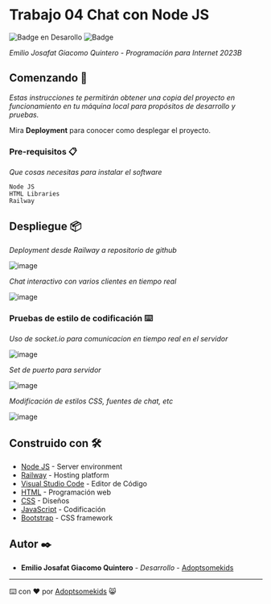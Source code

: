 # Trabajo 04  Chat con Node JS

   ![Badge en Desarollo](https://img.shields.io/badge/STATUS-Desarrollo%20Completo-blue)
   ![Badge](https://img.shields.io/pypi/status/aiogram.svg?style=flat-square)

_Emilio Josafat Giacomo Quintero - Programación para Internet 2023B_

## Comenzando 🚀

_Estas instrucciones te permitirán obtener una copia del proyecto en funcionamiento en tu máquina local para propósitos de desarrollo y pruebas._

Mira **Deployment** para conocer como desplegar el proyecto.


### Pre-requisitos 📋

_Que cosas necesitas para instalar el software_

```
Node JS
HTML Libraries
Railway
```

## Despliegue 📦

_Deployment desde Railway a repositorio de github_

![image](https://github.com/Adoptsomekids/Chat-con-Node-JS/assets/83385717/a3bba884-343e-4bfc-bd6c-6ea4c07210a4)

_Chat interactivo con varios clientes en tiempo real_

![image](https://github.com/Adoptsomekids/Chat-con-Node-JS/assets/83385717/75ea2f1d-5293-44f7-a823-b7218042f35a)

### Pruebas de estilo de codificación ⌨️

_Uso de socket.io para comunicacion en tiempo real en el servidor_

![image](https://github.com/Adoptsomekids/Chat-con-Node-JS/assets/83385717/e5ff493a-1c3d-40e0-881c-45cb14095871)

_Set de puerto para servidor_

![image](https://github.com/Adoptsomekids/Chat-con-Node-JS/assets/83385717/9f7f1e90-1134-4415-a51e-41de222e0446)

_Modificación de estilos CSS, fuentes de chat, etc_

![image](https://github.com/Adoptsomekids/Chat-con-Node-JS/assets/83385717/5189bd64-91c7-44ea-a67c-27d6fc908a0f)

## Construido con 🛠️

* [Node JS](https://nodejs.org/en) -  Server environment
* [Railway](https://railway.app/) -  Hosting platform
* [Visual Studio Code](https://code.visualstudio.com/) - Editor de Código
* [HTML](https://html.com/document/) - Programación web
* [CSS](https://developer.mozilla.org/en-US/docs/Web/CSS/Reference) - Diseños
* [JavaScript](https://developer.mozilla.org/en-US/docs/Web/JavaScript) - Codificación
* [Bootstrap](https://getbootstrap.com/) - CSS framework

## Autor ✒️

* **Emilio Josafat Giacomo Quintero** - *Desarrollo* - [Adoptsomekids](https://github.com/Adoptsomekids)

---
⌨️ con ❤️ por [Adoptsomekids](https://github.com/Adoptsomekids) 😸
